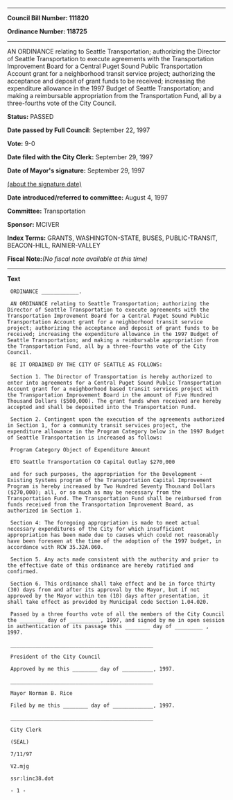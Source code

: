 

********

**Council Bill Number: 111820**
   
**Ordinance Number: 118725**
********

 AN ORDINANCE relating to Seattle Transportation; authorizing the Director of Seattle Transportation to execute agreements with the Transportation Improvement Board for a Central Puget Sound Public Transportation Account grant for a neighborhood transit service project; authorizing the acceptance and deposit of grant funds to be received; increasing the expenditure allowance in the 1997 Budget of Seattle Transportation; and making a reimbursable appropriation from the Transportation Fund, all by a three-fourths vote of the City Council.

**Status:** PASSED
   
**Date passed by Full Council:** September 22, 1997
   
**Vote:** 9-0
   
**Date filed with the City Clerk:** September 29, 1997
   
**Date of Mayor's signature:** September 29, 1997
   
[(about the signature date)](/~public/approvaldate.htm)
   
   
   
**Date introduced/referred to committee:** August 4, 1997
   
**Committee:** Transportation
   
**Sponsor:** MCIVER
   
   
**Index Terms:** GRANTS, WASHINGTON-STATE, BUSES, PUBLIC-TRANSIT, BEACON-HILL, RAINIER-VALLEY

**Fiscal Note:**_(No fiscal note available at this time)_

********

**Text**
   
```
 ORDINANCE ____________.

 AN ORDINANCE relating to Seattle Transportation; authorizing the Director of Seattle Transportation to execute agreements with the Transportation Improvement Board for a Central Puget Sound Public Transportation Account grant for a neighborhood transit service project; authorizing the acceptance and deposit of grant funds to be received; increasing the expenditure allowance in the 1997 Budget of Seattle Transportation; and making a reimbursable appropriation from the Transportation Fund, all by a three-fourths vote of the City Council.

 BE IT ORDAINED BY THE CITY OF SEATTLE AS FOLLOWS:

 Section 1. The Director of Transportation is hereby authorized to enter into agreements for a Central Puget Sound Public Transportation Account grant for a neighborhood based transit services project with the Transportation Improvement Board in the amount of Five Hundred Thousand Dollars ($500,000). The grant funds when received are hereby accepted and shall be deposited into the Transportation Fund.

 Section 2. Contingent upon the execution of the agreements authorized in Section 1, for a community transit services project, the expenditure allowance in the Program Category below in the 1997 Budget of Seattle Transportation is increased as follows:

 Program Category Object of Expenditure Amount

 ETO Seattle Transportation CO Capital Outlay $270,000

 and for such purposes, the appropriation for the Development - Existing Systems program of the Transportation Capital Improvement Program is hereby increased by Two Hundred Seventy Thousand Dollars ($270,000); all, or so much as may be necessary from the Transportation Fund. The Transportation Fund shall be reimbursed from funds received from the Transportation Improvement Board, as authorized in Section 1.

 Section 4: The foregoing appropriation is made to meet actual necessary expenditures of the City for which insufficient appropriation has been made due to causes which could not reasonably have been foreseen at the time of the adoption of the 1997 budget, in accordance with RCW 35.32A.060.

 Section 5. Any acts made consistent with the authority and prior to the effective date of this ordinance are hereby ratified and confirmed.

 Section 6. This ordinance shall take effect and be in force thirty (30) days from and after its approval by the Mayor, but if not approved by the Mayor within ten (10) days after presentation, it shall take effect as provided by Municipal code Section 1.04.020.

 Passed by a three fourths vote of all the members of the City Council the ________ day of __________, 1997, and signed by me in open session in authentication of its passage this ________ day of _________ , 1997.

 ______________________________________________

 President of the City Council

 Approved by me this ________ day of __________, 1997.

 ______________________________________________

 Mayor Norman B. Rice

 Filed by me this ________ day of _____________, 1997.

 ______________________________________________

 City Clerk

 (SEAL)

 7/11/97

 V2.mjg

 ssr:linc38.dot

 - 1 -

```
